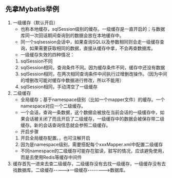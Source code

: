 ## 先拿Mybatis举例
1. 一级缓存（默认开启）
    - 也称本地缓存，sqlSession级别的缓存。一级缓存是一直开启的；与数据库同一次回话期间查询到的数据会放在本地缓存中。
    - 同一个sqlsession会话中，如果查询SQL以及参数相同则会走一级缓存查询，如果需要获取相同的数据，直接从缓存中拿，不会再查数据库。
    - 一级缓存失效的四种情况：
    1. sqlSession不同
    2. sqlSession相同，查询条件不同。因为缓存条件不同，缓存中还没有数据
    3. sqlSession相同，在两次相同查询条件中间执行过增删改操作。（因为中间的增删改可能对缓存中数据进行修改，所以不能用）
    4. sqlSession相同，手动清空了一级缓存
2. 二级缓存
    - 全局缓存；基于namespace级别（比如一个mapper文件）的缓存。一个namespace对应一个二级缓存。
    - 一个会话，查询一条数据，这个数据会被放在当前会话的一级缓存中，如果会话被关闭了而且开启了二级缓存，一级缓存中的数据会被保存带二级缓存。新的会话查询信息就会参照二级缓存。
    - 开启步骤
    1. 开启全局缓存配置。<settings><setting name="cacheEnabled" value="true"/></settings>，也可注解开启
    2. 因为是namespace级别，需要搭配每个xxxMapper.xml中配置二级缓存<cache></cache>
    - 不同namespace的二级缓存可能存在脏读，脏写的情况，应该避免使用，而是去使用Redis等缓存中间件
3. 缓存首先一进来去查二级缓存，二级缓存没有去找一级缓存，一级缓存没有去找数据库。二级缓存----->一级缓存-------->数据库。
